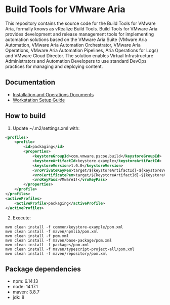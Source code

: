 # Build Tools for VMware Aria
This repository contains the source code for the Build Tools for VMware Aria, formally knows as vRealize Build Tools.
Build Tools for VMware Aria provides development and release management tools for implementing automation solutions based on the VMware Aria Suite (VMware Aria Automation, VMware Aria Automation Orchestrator, VMware Aria Operations, VMware Aria Automation Pipelines, Aria Operations for Logs) and VMware Cloud Director. The solution enables Virtual Infrastructure Administrators and Automation Developers to use standard DevOps practices for managing and deploying content.


## Documentation
- [Installation and Operations Documents](docs/archive/doc/markdown)
- [Workstation Setup Guide](docs/archive/doc/markdown/setup-workstation.md)

## How to build
1. Update ~/.m2/settings.xml with:
```xml
<profiles>
    <profile>
        <id>packaging</id>
        <properties>
            <keystoreGroupId>com.vmware.pscoe.build</keystoreGroupId>
            <keystoreArtifactId>keystore.example</keystoreArtifactId>
            <keystoreVersion>1.0.0</keystoreVersion>
            <vroPrivateKeyPem>target/${keystoreArtifactId}-${keystoreVersion}/private_key.pem</vroPrivateKeyPem>
            <vroCertificatePem>target/${keystoreArtifactId}-${keystoreVersion}/cert.pem</vroCertificatePem>
            <vroKeyPass>VMware1!</vroKeyPass>
        </properties>
    </profile>
</profiles>
<activeProfiles>
    <activeProfile>packaging</activeProfile>
</activeProfiles>
```
2. Execute:
```shell
mvn clean install -f common/keystore-example/pom.xml
mvn clean install -f maven/npmlib/pom.xml 
mvn clean install -f pom.xml 
mvn clean install -f maven/base-package/pom.xml
mvn clean install -f packages/pom.xml
mvn clean install -f maven/typescript-project-all/pom.xml
mvn clean install -f maven/repository/pom.xml
```

## Package dependencies
- npm: 6.14.13
- node: 14.17.1
- maven: 3.8.7
- jdk: 8
